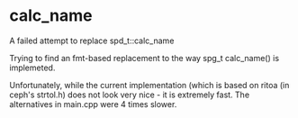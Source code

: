 # calc_name
A failed attempt to replace spd_t::calc_name

Trying to find an fmt-based replacement to the way
spg_t calc_name() is implemeted.

Unfortunately, while the current implementation (which is based
on ritoa (in ceph's strtol.h) does not look very nice - it is
extremely fast. The alternatives in main.cpp were 4 times slower.
